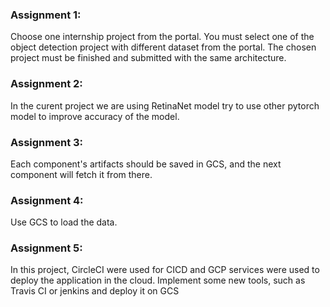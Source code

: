 ### Assignment 1:

Choose one internship project from the portal. You must select one of the object detection project with different dataset from the portal. The chosen project must be finished and submitted with the same architecture.

### Assignment 2:

In the curent project we are using RetinaNet model try to use other pytorch model to improve accuracy of the model. 

### Assignment 3:

Each component's artifacts should be saved in GCS, and the next component will fetch it from there.

### Assignment 4:

Use GCS to load the data.

### Assignment 5:

In this project, CircleCI were used for CICD and GCP services were used to deploy the application in the cloud. Implement some new tools, such as Travis CI or jenkins and deploy it on GCS